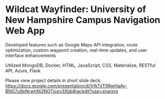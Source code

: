 # Wildcat Wayfinder: University of New Hampshire Campus Navigation Web App
Developed features such as Google Maps API integration, route optimization, custom waypoint creation, real-time updates, and user interface enhancements


Utilized MongoDB, Docker, HTML, JavaScript, CSS, Materialize, RESTful API, Azure, Flask

Please view project details in short slide deck: https://docs.google.com/presentation/d/1rfkTilT99wHaAy-BNG7u9pNrwhNj2NOTiozv3Xbb8jw/edit?usp=sharing


